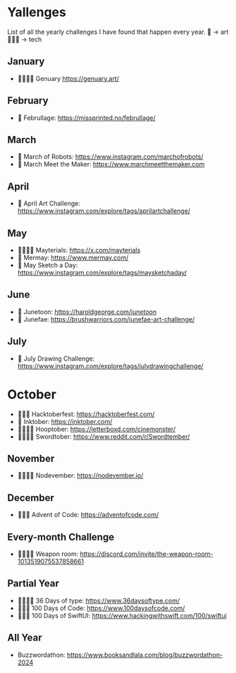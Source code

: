 # Yallenges
List of all the yearly challenges I have found that happen every year.
🎨 -> art
🧑🏻‍💻 -> tech

## January
- 🧑🏻‍💻🎨 Genuary https://genuary.art/

## February
- 🎨 Februllage: https://missprinted.no/februllage/

## March
- 🎨 March of Robots: https://www.instagram.com/marchofrobots/
- 🎨 March Meet the Maker: https://www.marchmeetthemaker.com

## April
- 🎨 April Art Challenge: https://www.instagram.com/explore/tags/aprilartchallenge/

## May
- 🧑🏻‍💻🎨 Mayterials: https://x.com/mayterials
- 🎨 Mermay: https://www.mermay.com/
- 🎨 May Sketch a Day: https://www.instagram.com/explore/tags/maysketchaday/

## June
- 🎨 Junetoon: https://haroldgeorge.com/junetoon
- 🎨 Junefae: https://brushwarriors.com/junefae-art-challenge/

## July
- 🎨 July Drawing Challenge: https://www.instagram.com/explore/tags/julydrawingchallenge/

# October
- 🧑🏻‍💻 Hacktoberfest: https://hacktoberfest.com/
- 🎨 Inktober: https://inktober.com/
- 🧑🏻‍💻🎨 Hooptober: https://letterboxd.com/cinemonster/
- 🧑🏻‍💻🎨 Swordtober: https://www.reddit.com/r/Swordtember/

## November
- 🧑🏻‍💻🎨 Nodevember: https://nodevember.io/

## December
- 🧑🏻‍💻 Advent of Code: https://adventofcode.com/

## Every-month Challenge
- 🧑🏻‍💻🎨 Weapon room: https://discord.com/invite/the-weapon-room-1013519075537858661

## Partial Year
- 🧑🏻‍💻🎨 36 Days of type: https://www.36daysoftype.com/
- 🧑🏻‍💻 100 Days of Code: https://www.100daysofcode.com/
- 🧑🏻‍💻 100 Days of SwiftUI: https://www.hackingwithswift.com/100/swiftui

## All Year
- Buzzwordathon: https://www.booksandlala.com/blog/buzzwordathon-2024
